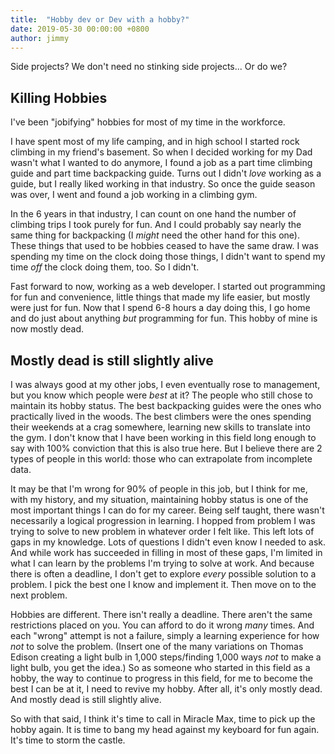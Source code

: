 ```yaml
---
title:  "Hobby dev or Dev with a hobby?"
date: 2019-05-30 00:00:00 +0800
author: jimmy
---
```


Side projects? We don't need no stinking side projects... Or do we?

<!--more-->

## Killing Hobbies
I've been "jobifying" hobbies for most of my time in the workforce. 

I have spent most of my life camping, and in high school I started rock climbing in my friend's basement. So when I decided
working for my Dad wasn't what I wanted to do anymore, I found a job as a part time climbing guide and part time
backpacking guide. Turns out I didn't _love_ working as a guide, but I really liked working in that industry.
So once the guide season was over, I went and found a job working in a climbing gym.

In the 6 years in that industry, I can count on one hand the number of climbing trips I took purely for fun. And I could
probably say nearly the same thing for backpacking (I _might_ need the other hand for this one). These things that used
to be hobbies ceased to have the same draw. I was spending my time on the clock doing those things, I didn't want to
spend my time _off_ the clock doing them, too. So I didn't.

Fast forward to now, working as a web developer. I started out programming for fun and convenience, little things that
made my life easier, but mostly were just for fun. Now that I spend 6-8 hours a day doing this, I go home and do just
about anything _but_ programming for fun. This hobby of mine is now mostly dead.


## Mostly dead is still slightly alive
I was always good at my other jobs, I even eventually rose to management, but you know which people were _best_ at it?
The people who still chose to maintain its hobby status. The best backpacking guides were the ones who practically
lived in the woods. The best climbers were the ones spending their weekends at a crag somewhere, learning new skills
to translate into the gym. I don't know that I have been working in this field long enough to say with 100% conviction
that this is also true here. But I believe there are 2 types of people in this world: those who can extrapolate from
incomplete data.

It may be that I'm wrong for 90% of people in this job, but I think for me, with my history, and my situation,
maintaining hobby status is one of the most important things I can do for my career. Being self taught, there wasn't
necessarily a logical progression in learning. I hopped from problem I was trying to solve to new problem in whatever
order I felt like. This left lots of gaps in my knowledge. Lots of questions I didn't even know I needed to ask. And
while work has succeeded in filling in most of these gaps, I'm limited in what I can learn by the problems I'm trying
to solve at work. And because there is often a deadline, I don't get to explore _every_ possible solution to a problem.
I pick the best one I know and implement it. Then move on to the next problem.

Hobbies are different. There isn't really a deadline. There aren't the same restrictions placed on you.
You can afford to do it wrong _many_ times.  And each "wrong" attempt is not a failure, simply a learning
experience for how _not_ to solve the problem. (Insert one of the many variations on Thomas Edison creating a
light bulb in 1,000 steps/finding 1,000 ways _not_ to make a light bulb, you get the idea.) So as someone who
started in this field as a hobby, the way to continue to progress in this field, for me to become the best I can
be at it, I need to revive my hobby. After all, it's only mostly dead. And mostly dead is still slightly alive.

So with that said, I think it's time to call in Miracle Max, time to pick up the hobby again. It is time to bang my head
against my keyboard for fun again. It's time to storm the castle.
